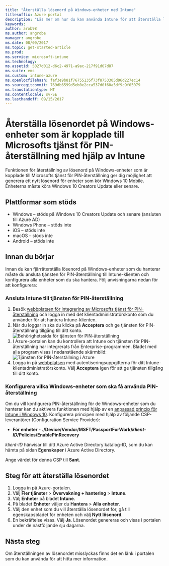 ```yaml
---
title: "Återställa lösenord på Windows-enheter med Intune"
titlesuffix: Azure portal
description: "Läs mer om hur du kan använda Intune för att återställa lösenordet på Windows-enheter som kopplade till Microsofts tjänst för PIN-återställning.”"
keywords: 
author: arob98
ms.author: angrobe
manager: angrobe
ms.date: 08/09/2017
ms.topic: get-started-article
ms.prod: 
ms.service: microsoft-intune
ms.technology: 
ms.assetid: 5027d012-d6c2-4971-a9ac-217f91d67d87
ms.suite: ems
ms.custom: intune-azure
ms.openlocfilehash: faf3e9b81f76755135f73f8753305d96d227ec14
ms.sourcegitcommit: 769db6599d5eb0e2cca537d0f60a5df9c9f05079
ms.translationtype: HT
ms.contentlocale: sv-SE
ms.lasthandoff: 09/15/2017
---
```

# <a name="reset-the-passcode-on-windows-devices-integrated-with-the-microsoft-pin-reset-service-using-intune"></a>Återställa lösenordet på Windows-enheter som är kopplade till Microsofts tjänst för PIN-återställning med hjälp av Intune

Funktionen för återställning av lösenord på Windows-enheter som är kopplade till Microsofts tjänst för PIN-återställning ger dig möjlighet att generera ett nytt lösenord för enheter som kör Windows 10 Mobile. Enheterna måste köra Windows 10 Creators Update eller senare.

## <a name="supported-platforms"></a>Plattformar som stöds

- Windows – stöds på Windows 10 Creators Update och senare (ansluten till Azure AD)
- Windows Phone – stöds inte
- iOS – stöds inte
- macOS – stöds inte
- Android – stöds inte


## <a name="before-you-start"></a>Innan du börjar

Innan du kan fjärråterställa lösenord på Windows-enheter som du hanterar måste du ansluta tjänsten för PIN-återställning till Intune-klienten och konfigurera alla enheter som du ska hantera. Följ anvisningarna nedan för att konfigurera:

### <a name="connect-intune-with-the-pin-reset-service"></a>Ansluta Intune till tjänsten för PIN-återställning

1. Besök [webbplatsen för integrering av Microsofts tjänst för PIN-återställning](https://login.windows.net/common/oauth2/authorize?response_type=code&client_id=b8456c59-1230-44c7-a4a2-99b085333e84&resource=https%3A%2F%2Fgraph.windows.net&redirect_uri=https%3A%2F%2Fcred.microsoft.com&state=e9191523-6c2f-4f1d-a4f9-c36f26f89df0&prompt=admin_consent) och logga in med det klientadministratörskonto som du använder för att hantera Intune-klienten.
2. När du loggar in ska du klicka på **Acceptera** och ge tjänsten för PIN-återställning tillgång till ditt konto.<br>
![Behörighetssida för tjänsten för PIN-återställning](./media/pin-reset-service-application.png)
3. I Azure-portalen kan du kontrollera att Intune och tjänsten för PIN-återställning har integrerats från Enterprise-programmen. Bladet med alla program visas i nedanstående skärmbild:<br>
![Tjänsten för PIN-återställning i Azure](./media/pin-reset-service-home-screen.png)
4. Logga in på [webbplatsen](https://login.windows.net/common/oauth2/authorize?response_type=code&client_id=9115dd05-fad5-4f9c-acc7-305d08b1b04e&resource=https%3A%2F%2Fcred.microsoft.com%2F&redirect_uri=ms-appx-web%3A%2F%2FMicrosoft.AAD.BrokerPlugin%2F9115dd05-fad5-4f9c-acc7-305d08b1b04e&state=6765f8c5-f4a7-4029-b667-46a6776ad611&prompt=admin_consent) med autentiseringsuppgifterna för ditt Intune-klientadministratörskonto. Välj **Acceptera** igen för att ge tjänsten tillgång till ditt konto.

### <a name="configure-windows-devices-to-use-pin-reset"></a>Konfigurera vilka Windows-enheter som ska få använda PIN-återställning

Om du vill konfigurera PIN-återställning för de Windows-enheter som du hanterar kan du aktivera funktionen med hjälp av en [anpassad princip för Intune i Windows 10](custom-settings-windows-10.md). Konfigurera principen med hjälp av följande CSP-leverantörer (Configuration Service Provider):


- **För enheter** - **./Device/Vendor/MSFT/PassportForWork/*klient-ID*/Policies/EnablePinRecovery**

*klient-ID* hänvisar till ditt Azure Active Directory katalog-ID, som du kan hämta på sidan **Egenskaper** i Azure Active Directory.

Ange värdet för denna CSP till **Sant**.

## <a name="steps-to-reset-the-passcode"></a>Steg för att återställa lösenordet

1. Logga in på Azure-portalen.
2. Välj **Fler tjänster** > **Övervakning + hantering** > **Intune**.
3. Välj **Enheter** på bladet **Intune**.
4. På bladet **Enheter** väljer du **Hantera** > **Alla enheter**.
5. Välj den enhet som du vill återställa lösenordet för, gå till egenskapsbladet för enheten och välj **Nytt lösenord**.
6. En bekräftelse visas. Välj **Ja**. Lösenordet genereras och visas i portalen under de nästföljande sju dagarna.

## <a name="next-steps"></a>Nästa steg

Om återställningen av lösenordet misslyckas finns det en länk i portalen som du kan använda för att hitta mer information.


